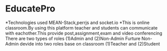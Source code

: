 # EducatePro
*Technologies used MEAN-Stack,perrjs and socket.io
*This is online classroom.By using this platform teacher and students can communicate with eachother.This provide post,assignment,exam and video conferencing
There are two types of roles 
(1)Admin and (2)Non-Admin
Furture Non-Admin devide into two roles base on classroom 
(1)Teacher and (2)Student

 
